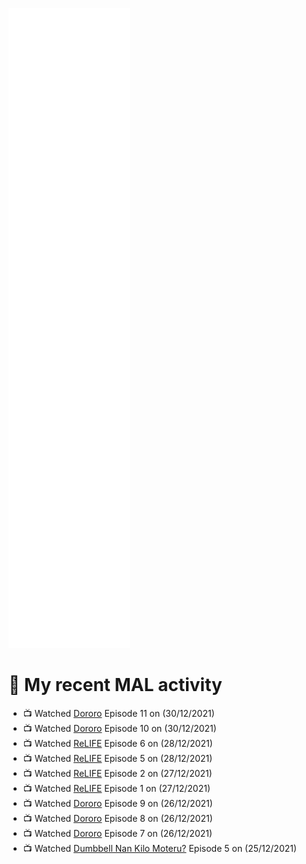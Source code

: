 ![Metrics](https://github.com/noxan-dev/noxan-dev/blob/main/github-metrics.svg)

# 🌸 My recent MAL activity

<!-- MAL_ACTIVITY:start -->

- 📺 Watched [Dororo](https://myanimelist.net/anime/37520) Episode 11 on (30/12/2021)
- 📺 Watched [Dororo](https://myanimelist.net/anime/37520) Episode 10 on (30/12/2021)
- 📺 Watched [ReLIFE](https://myanimelist.net/anime/30015) Episode 6 on (28/12/2021)
- 📺 Watched [ReLIFE](https://myanimelist.net/anime/30015) Episode 5 on (28/12/2021)
- 📺 Watched [ReLIFE](https://myanimelist.net/anime/30015) Episode 2 on (27/12/2021)
- 📺 Watched [ReLIFE](https://myanimelist.net/anime/30015) Episode 1 on (27/12/2021)
- 📺 Watched [Dororo](https://myanimelist.net/anime/37520) Episode 9 on (26/12/2021)
- 📺 Watched [Dororo](https://myanimelist.net/anime/37520) Episode 8 on (26/12/2021)
- 📺 Watched [Dororo](https://myanimelist.net/anime/37520) Episode 7 on (26/12/2021)
- 📺 Watched [Dumbbell Nan Kilo Moteru?](https://myanimelist.net/anime/39026) Episode 5 on (25/12/2021)

<!-- MAL_ACTIVITY:end -->
